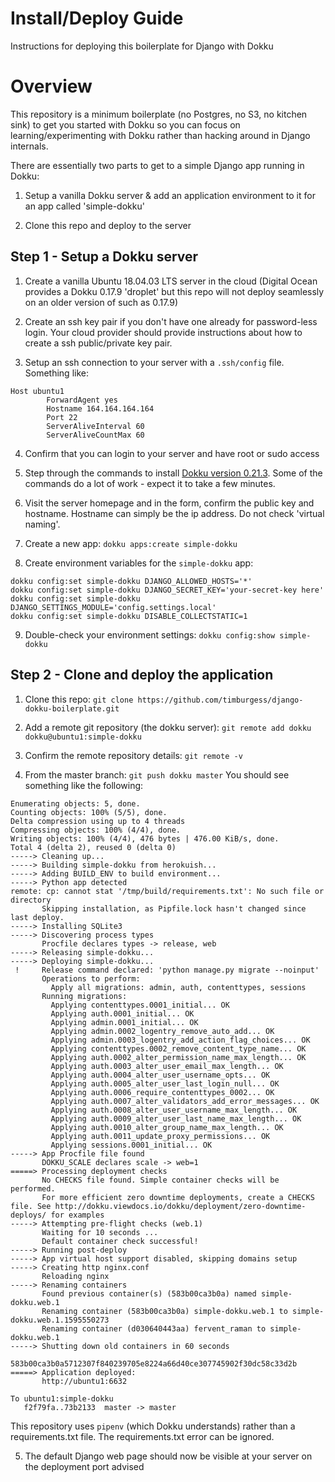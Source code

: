 # Install/Deploy Guide

Instructions for deploying this boilerplate for Django with Dokku

# Overview

This repository is a minimum boilerplate (no Postgres, no S3, no kitchen sink) to get you started with Dokku so you can focus
on learning/experimenting with Dokku rather than hacking around in Django internals.

There are essentially two parts to get to a simple Django app running in Dokku:

1. Setup a vanilla Dokku server & add an application environment to it for an app called 'simple-dokku'

2. Clone this repo and deploy to the server

## Step 1 - Setup a Dokku server

1. Create a vanilla Ubuntu 18.04.03 LTS server in the cloud (Digital Ocean provides a Dokku 0.17.9 'droplet' but this repo will not deploy seamlessly on an older version of such as 0.17.9)

2. Create an ssh key pair if you don't have one already for password-less login. Your cloud provider should provide instructions about how to create a ssh public/private key pair.

3. Setup an ssh connection to your server with a `.ssh/config` file. Something like:
```
Host ubuntu1
        ForwardAgent yes
        Hostname 164.164.164.164
        Port 22
        ServerAliveInterval 60
        ServerAliveCountMax 60
```

4. Confirm that you can login to your server and have root or sudo access

5. Step through the commands to install [Dokku version 0.21.3](http://dokku.viewdocs.io/dokku/#install-apt). Some of the commands do a lot of work - expect it to take a few minutes.

6. Visit the server homepage and in the form, confirm the public key and hostname. Hostname can simply be the ip address. Do not check 'virtual naming'.

7. Create a new app: `dokku apps:create simple-dokku`

8. Create environment variables for the `simple-dokku` app:
```
dokku config:set simple-dokku DJANGO_ALLOWED_HOSTS='*'
dokku config:set simple-dokku DJANGO_SECRET_KEY='your-secret-key here'
dokku config:set simple-dokku DJANGO_SETTINGS_MODULE='config.settings.local'
dokku config:set simple-dokku DISABLE_COLLECTSTATIC=1
```

9. Double-check your environment settings: `dokku config:show simple-dokku`


## Step 2 - Clone and deploy the application

1. Clone this repo: `git clone https://github.com/timburgess/django-dokku-boilerplate.git`

2. Add a remote git repository (the dokku server): `git remote add dokku dokku@ubuntu1:simple-dokku`

3. Confirm the remote repository details: `git remote -v`

4. From the master branch: `git push dokku master` You should see something like the following:

```
Enumerating objects: 5, done.
Counting objects: 100% (5/5), done.
Delta compression using up to 4 threads
Compressing objects: 100% (4/4), done.
Writing objects: 100% (4/4), 476 bytes | 476.00 KiB/s, done.
Total 4 (delta 2), reused 0 (delta 0)
-----> Cleaning up...
-----> Building simple-dokku from herokuish...
-----> Adding BUILD_ENV to build environment...
-----> Python app detected
remote: cp: cannot stat '/tmp/build/requirements.txt': No such file or directory
       Skipping installation, as Pipfile.lock hasn't changed since last deploy.
-----> Installing SQLite3
-----> Discovering process types
       Procfile declares types -> release, web
-----> Releasing simple-dokku...
-----> Deploying simple-dokku...
 !     Release command declared: 'python manage.py migrate --noinput'
       Operations to perform:
         Apply all migrations: admin, auth, contenttypes, sessions
       Running migrations:
         Applying contenttypes.0001_initial... OK
         Applying auth.0001_initial... OK
         Applying admin.0001_initial... OK
         Applying admin.0002_logentry_remove_auto_add... OK
         Applying admin.0003_logentry_add_action_flag_choices... OK
         Applying contenttypes.0002_remove_content_type_name... OK
         Applying auth.0002_alter_permission_name_max_length... OK
         Applying auth.0003_alter_user_email_max_length... OK
         Applying auth.0004_alter_user_username_opts... OK
         Applying auth.0005_alter_user_last_login_null... OK
         Applying auth.0006_require_contenttypes_0002... OK
         Applying auth.0007_alter_validators_add_error_messages... OK
         Applying auth.0008_alter_user_username_max_length... OK
         Applying auth.0009_alter_user_last_name_max_length... OK
         Applying auth.0010_alter_group_name_max_length... OK
         Applying auth.0011_update_proxy_permissions... OK
         Applying sessions.0001_initial... OK
-----> App Procfile file found
       DOKKU_SCALE declares scale -> web=1
=====> Processing deployment checks
       No CHECKS file found. Simple container checks will be performed.
       For more efficient zero downtime deployments, create a CHECKS file. See http://dokku.viewdocs.io/dokku/deployment/zero-downtime-deploys/ for examples
-----> Attempting pre-flight checks (web.1)
       Waiting for 10 seconds ...
       Default container check successful!
-----> Running post-deploy
-----> App virtual host support disabled, skipping domains setup
-----> Creating http nginx.conf
       Reloading nginx
-----> Renaming containers
       Found previous container(s) (583b00ca3b0a) named simple-dokku.web.1
       Renaming container (583b00ca3b0a) simple-dokku.web.1 to simple-dokku.web.1.1595550273
       Renaming container (d030640443aa) fervent_raman to simple-dokku.web.1
-----> Shutting down old containers in 60 seconds
       583b00ca3b0a5712307f840239705e8224a66d40ce307745902f30dc58c33d2b
=====> Application deployed:
       http://ubuntu1:6632

To ubuntu1:simple-dokku
   f2f79fa..73b2133  master -> master
```
This repository uses `pipenv` (which Dokku understands) rather than a requirements.txt file. The requirements.txt error can be ignored.


5. The default Django web page should now be visible at your server on the deployment port advised
